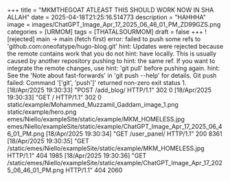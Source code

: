 +++
title = "MKMTHEGOAT ATLEAST THIS SHOULD WORK NOW IN SHA ALLAH"
date = 2025-04-18T21:25:16.514773
description = "HAHHHA"
image = images/ChatGPT_Image_Apr_17_2025_06_46_01_PM_ZD99GZS.png
categories = [URMOM]
tags = [THATALSOURMOM]
draft = false
+++
! [rejected] main -> main (fetch first) error: failed to push some refs to 'github.com:oneofatype/hugo-blog.git' hint: Updates were rejected because the remote contains work that you do not hint: have locally. This is usually caused by another repository pushing to hint: the same ref. If you want to integrate the remote changes, use hint: 'git pull' before pushing again. hint: See the 'Note about fast-forwards' in 'git push --help' for details. Git push failed: Command '['git', 'push']' returned non-zero exit status 1. [18/Apr/2025 19:30:33] "POST /add_blog/ HTTP/1.1" 302 0 [18/Apr/2025 19:30:33] "GET / HTTP/1.1" 302 0 static/example/Mohammed_Muzzamil_Gaddam_image_1.png static/example/hero.png emes/Niello/exampleSite/static/example/MKM_HOMELESS.jpg emes/Niello/exampleSite/static/example/ChatGPT_Image_Apr_17_2025_06_46_01_PM.png [18/Apr/2025 19:30:34] "GET /user_panel/ HTTP/1.1" 200 8361 [18/Apr/2025 19:30:35] "GET /static/emes/Niello/exampleSite/static/example/MKM_HOMELESS.jpg HTTP/1.1" 404 1985 [18/Apr/2025 19:30:36] "GET /static/emes/Niello/exampleSite/static/example/ChatGPT_Image_Apr_17_2025_06_46_01_PM.png HTTP/1.1" 404 2060
